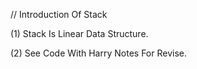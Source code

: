 // Introduction Of Stack

(1) Stack Is Linear Data Structure.

(2) See Code With Harry Notes For Revise.









